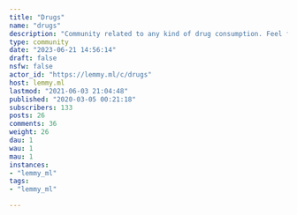 ```yaml
---
title: "Drugs" 
name: "drugs"
description: "Community related to any kind of drug consumption. Feel free to ask if you have any doubts or are looking for advice and or information regarding some subject, or simply share your experiences."
type: community
date: "2023-06-21 14:56:14"
draft: false
nsfw: false
actor_id: "https://lemmy.ml/c/drugs"
host: lemmy.ml
lastmod: "2021-06-03 21:04:48"
published: "2020-03-05 00:21:18"
subscribers: 133
posts: 26
comments: 36
weight: 26
dau: 1
wau: 1
mau: 1
instances:
- "lemmy_ml"
tags: 
- "lemmy_ml"

---
```

